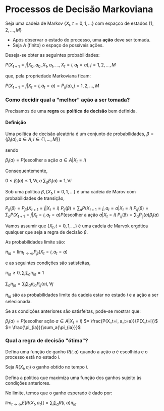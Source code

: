 # Processos de Decisão Markoviana

Seja uma cadeia de Markov $\{X_t, t=0,1,...\}$ com espaçco de estados $\{1,2,...,M\}$

- Após observar o estado do processo, uma **ação** deve ser tomada.
- Seja $A$ (finito) o espaço de possíveis ações.

Deseja-se obter as seguintes probabilidades:

$P(X_{t+1}=j|X_0,a_0,X_1,a_1,...,X_t=i,a_t=a), j=1,2,...,M$

que, pela propriedade Markoviana ficam:

$P(X_{t+1}=j|X_t=i,a_t=a) = P_{ij}(a), j=1,2,...,M$

### Como decidir qual a "melhor" ação a ser tomada?

Precisamos de uma **regra** ou **política de decisão** bem definida.

#### Definição
Uma política de decisão aleatória é um conjunto de probabilidades,
$\beta = \{\beta_i(a), a \in A, i \in \{1,...,M\}\}$

sendo 

$\beta_i(a) = P($escolher a ação $a \in A|X_t=i)$

Consequentemente,

$0 \leq \beta_i(a) \leq 1, \forall i, a$
$\sum_a{\beta_i(a)=1,\forall i}$

Sob uma politica $\beta, \{X_t, t=0,1,...\}$ é uma cadeia de Marov com probabilidades de transição,

$P_{ij}(\beta) = P_\beta(X_{t+1} = j|X_t=i)$
$P_{ij}(\beta) = \sum_aP(X_{t+1}=j, a_t=a|X_t=i)$
$P_{ij}(\beta) = \sum_aP(X_{t+1}=j|X_t=i, a_t=a)P($escolher a ação $a|X_t=i)$
$P_{ij}(\beta) = \sum_a{P_{ij}(a)\beta_i(a)}$

Vamos assumir que $\{X_t, t=0,1,...\}$ é uma cadeia de Marvok ergótica qualquer que seja a regra de decisão $\beta$.

As probabilidades limite são:

$\pi_{ia} = \lim_{t \to \infty}{P_\beta(X_t=i,a_t=a)}$

e as seguintes condições são satisfeitas,

$\pi_{ia} \geq 0, \sum_i{\sum_a{\pi_{ia}}} = 1$

$\sum_a{\pi_{ja}} = \sum_i\sum_a{\pi_{ia}P_{ij}(a)}, \forall j$

$\pi_{ia}$ são as probabilidades limite da cadeia estar no estado $i$ e a ação a ser selecionada.

Se as condições anteriores são satisfeitas, pode-se mostrar que:

$\beta_i(a) = P($escolher ação $a \in A|X_t=i)$
$= \frac{P(X_t=i, a_t=a)}{P(X_t=i)}$
$= \frac{\pi_{ia}}{\sum_a{\pi_{ia}}}$

### Qual a regra de decisão "ótima"?

Defina uma função de ganho $R(i,a)$ quando a ação $a$ é escolhida e o processo está no estado $i$.

Seja $R(X_i, a_i)$ o ganho obtido no tempo $i$.

Defina a política que maximiza uma função dos ganhos sujeito às condições anteriores.

No limite, temos que o ganho esperado é dado por:

$lim_{t \to \infty}{E[R(X_t,a_t)]} = \sum_i\sum_a{R(i, a)\pi_{ia}}$









